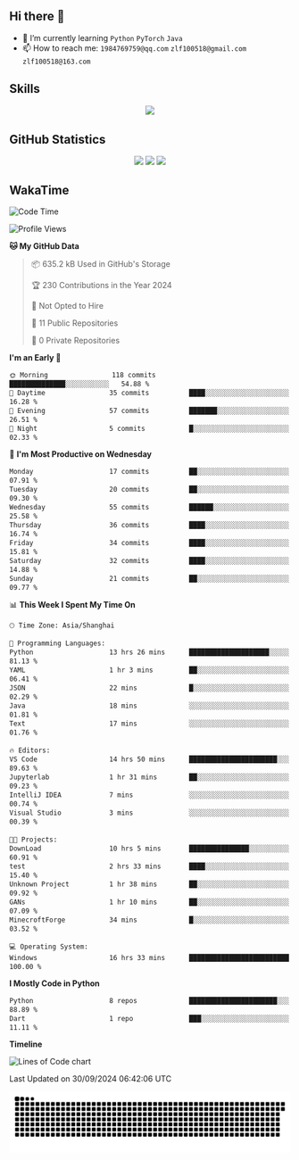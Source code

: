 ## Hi there 👋

- 🌱 I’m currently learning `Python` `PyTorch` `Java`
- 📫 How to reach me: `1984769759@qq.com` `zlf100518@gmail.com` `zlf100518@163.com`

## Skills
<div align="center"> <img src="https://skillicons.dev/icons?i=python,linux,git,github,html,css,js" /> </div>

## GitHub Statistics

<div align="center">
  <img src="https://github-readme-stats.vercel.app/api?username=mrcchenfeng&show_icons=true&theme=tokyonight" />
  <img src="https://github-readme-stats.vercel.app/api/top-langs/?username=mrcchenfeng&show_icons=true&theme=tokyonight" />
  <img src="https://github-readme-activity-graph.vercel.app/graph?username=mrcchenfeng&theme=xcode" />
</div>

## WakaTime

<!--START_SECTION:waka-->
![Code Time](http://img.shields.io/badge/Code%20Time-123%20hrs%2026%20mins-blue)

![Profile Views](http://img.shields.io/badge/Profile%20Views-3-blue)

**🐱 My GitHub Data** 

> 📦 635.2 kB Used in GitHub's Storage 
 > 
> 🏆 230 Contributions in the Year 2024
 > 
> 🚫 Not Opted to Hire
 > 
> 📜 11 Public Repositories 
 > 
> 🔑 0 Private Repositories 
 > 
**I'm an Early 🐤** 

```text
🌞 Morning                118 commits         ██████████████░░░░░░░░░░░   54.88 % 
🌆 Daytime                35 commits          ████░░░░░░░░░░░░░░░░░░░░░   16.28 % 
🌃 Evening                57 commits          ███████░░░░░░░░░░░░░░░░░░   26.51 % 
🌙 Night                  5 commits           █░░░░░░░░░░░░░░░░░░░░░░░░   02.33 % 
```
📅 **I'm Most Productive on Wednesday** 

```text
Monday                   17 commits          ██░░░░░░░░░░░░░░░░░░░░░░░   07.91 % 
Tuesday                  20 commits          ██░░░░░░░░░░░░░░░░░░░░░░░   09.30 % 
Wednesday                55 commits          ██████░░░░░░░░░░░░░░░░░░░   25.58 % 
Thursday                 36 commits          ████░░░░░░░░░░░░░░░░░░░░░   16.74 % 
Friday                   34 commits          ████░░░░░░░░░░░░░░░░░░░░░   15.81 % 
Saturday                 32 commits          ████░░░░░░░░░░░░░░░░░░░░░   14.88 % 
Sunday                   21 commits          ██░░░░░░░░░░░░░░░░░░░░░░░   09.77 % 
```


📊 **This Week I Spent My Time On** 

```text
🕑︎ Time Zone: Asia/Shanghai

💬 Programming Languages: 
Python                   13 hrs 26 mins      ████████████████████░░░░░   81.13 % 
YAML                     1 hr 3 mins         ██░░░░░░░░░░░░░░░░░░░░░░░   06.41 % 
JSON                     22 mins             █░░░░░░░░░░░░░░░░░░░░░░░░   02.29 % 
Java                     18 mins             ░░░░░░░░░░░░░░░░░░░░░░░░░   01.81 % 
Text                     17 mins             ░░░░░░░░░░░░░░░░░░░░░░░░░   01.76 % 

🔥 Editors: 
VS Code                  14 hrs 50 mins      ██████████████████████░░░   89.63 % 
Jupyterlab               1 hr 31 mins        ██░░░░░░░░░░░░░░░░░░░░░░░   09.23 % 
IntelliJ IDEA            7 mins              ░░░░░░░░░░░░░░░░░░░░░░░░░   00.74 % 
Visual Studio            3 mins              ░░░░░░░░░░░░░░░░░░░░░░░░░   00.39 % 

🐱‍💻 Projects: 
DownLoad                 10 hrs 5 mins       ███████████████░░░░░░░░░░   60.91 % 
test                     2 hrs 33 mins       ████░░░░░░░░░░░░░░░░░░░░░   15.40 % 
Unknown Project          1 hr 38 mins        ██░░░░░░░░░░░░░░░░░░░░░░░   09.92 % 
GANs                     1 hr 10 mins        ██░░░░░░░░░░░░░░░░░░░░░░░   07.09 % 
MinecroftForge           34 mins             █░░░░░░░░░░░░░░░░░░░░░░░░   03.52 % 

💻 Operating System: 
Windows                  16 hrs 33 mins      █████████████████████████   100.00 % 
```

**I Mostly Code in Python** 

```text
Python                   8 repos             ██████████████████████░░░   88.89 % 
Dart                     1 repo              ███░░░░░░░░░░░░░░░░░░░░░░   11.11 % 
```



**Timeline**

![Lines of Code chart](https://raw.githubusercontent.com/mrcchenfeng/mrcchenfeng/main/assets/bar_graph.png)


 Last Updated on 30/09/2024 06:42:06 UTC
<!--END_SECTION:waka-->

<div align="center"><img src="./assets/github-snake-dark.svg" /></div>

